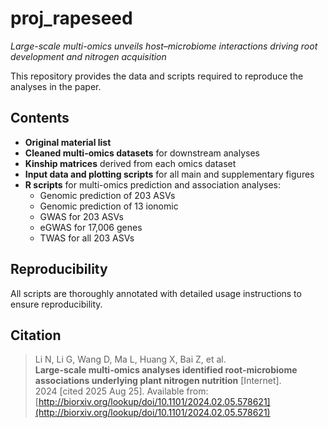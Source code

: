 # proj_rapeseed
*Large-scale multi-omics unveils host–microbiome interactions driving root development and nitrogen acquisition*

This repository provides the data and scripts required to reproduce the analyses in the paper.

## Contents
- **Original material list**
- **Cleaned multi-omics datasets** for downstream analyses
- **Kinship matrices** derived from each omics dataset
- **Input data and plotting scripts** for all main and supplementary figures
- **R scripts** for multi-omics prediction and association analyses:
  - Genomic prediction of 203 ASVs  
  - Genomic prediction of 13 ionomic  
  - GWAS for 203 ASVs  
  - eGWAS for 17,006 genes  
  - TWAS for all 203 ASVs  

## Reproducibility
All scripts are thoroughly annotated with detailed usage instructions to ensure reproducibility.

## Citation
> Li N, Li G, Wang D, Ma L, Huang X, Bai Z, et al.  
> **Large-scale multi-omics analyses identified root-microbiome associations underlying plant nitrogen nutrition** [Internet].  
> 2024 [cited 2025 Aug 25]. Available from: [http://biorxiv.org/lookup/doi/10.1101/2024.02.05.578621](http://biorxiv.org/lookup/doi/10.1101/2024.02.05.578621)
